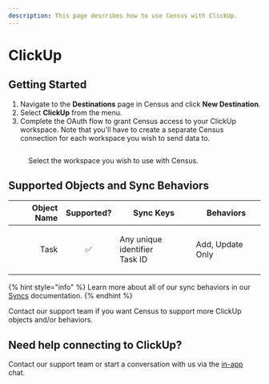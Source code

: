 ```yaml
---
description: This page describes how to use Census with ClickUp.
---
```


# ClickUp

## Getting Started

1. Navigate to the **Destinations** page in Census and click **New Destination**.
2. Select **ClickUp** from the menu.
3. Complete the OAuth flow to grant Census access to your ClickUp workspace. Note that you'll have to create a separate Census connection for each workspace you wish to send data to.

<figure><img src="../.gitbook/assets/clickup.png" alt=""><figcaption><p>Select the workspace you wish to use with Census.</p></figcaption></figure>

## Supported Objects and Sync Behaviors <a href="#supported-objects-and-sync-behaviors" id="supported-objects-and-sync-behaviors"></a>

| **Object Name** | **Supported?** | **Sync Keys**                           | **Behaviors**    |
| --------------: | :------------: | --------------------------------------- | ---------------- |
|            Task |        ✅       | <p>Any unique identifier<br>Task ID</p> | Add, Update Only |

{% hint style="info" %}
Learn more about all of our sync behaviors in our [Syncs](../syncs/overview.md) documentation.
{% endhint %}

Contact our support team if you want Census to support more ClickUp objects and/or behaviors.

## Need help connecting to ClickUp?

Contact our support team or start a conversation with us via the [in-app](https://app.getcensus.com) chat.
